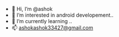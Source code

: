 - 👋 Hi, I’m @ashok
- 👀 I’m interested in android developement..
- 🌱 I’m currently learning ..
- 📫 ashokashok33427@gmail.com


<!---
ashoka4075/ashoka4075 is a ✨ special ✨ repository because its `README.md` (this file) appears on your GitHub profile.
You can click the Preview link to take a look at your changes.
--->
